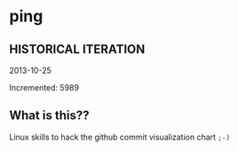 # ping

## HISTORICAL ITERATION
2013-10-25

Incremented: 5989

## What is this?? 
Linux skills to hack the github commit visualization chart `;-)`
